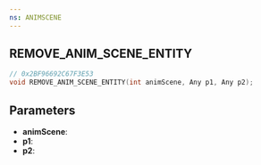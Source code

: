 ```yaml
---
ns: ANIMSCENE
---
```

## REMOVE_ANIM_SCENE_ENTITY

```c
// 0x2BF96692C67F3E53
void REMOVE_ANIM_SCENE_ENTITY(int animScene, Any p1, Any p2);
```

## Parameters
* **animScene**:
* **p1**:
* **p2**:
